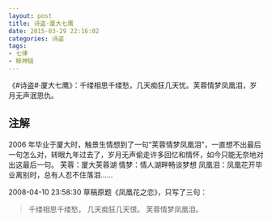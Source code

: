 ```yaml
---
layout: post
title: 诗盗·厦大七鹰
date: 2015-03-29 22:16:02
categories: 诗盗
tags:
- 七律
- 鲸神链
---
```

《#诗盗#·厦大七鹰》：千缕相思千缕愁，几天痴狂几天忧。芙蓉情梦凤凰泪，岁月无声泯恩仇。

## 注解
2006 年毕业于厦大时，触景生情想到了一句“芙蓉情梦凤凰泪”，一直想不出最后一句怎么对，转眼九年过去了，岁月无声偷走许多回忆和情怀，如今只能无奈地对出这最后一句。
芙蓉：厦大芙蓉湖
情梦：情人湖畔畅谈梦想
凤凰泪：凤凰花开毕业离别时，总有人忍不住落泪……

2008-04-10 23:58:30 草稿原题《凤凰花之恋》，只写了三句：

> 千缕相思千缕愁，
> 几天痴狂几天恨。
> 芙蓉情梦凤凰泪。
